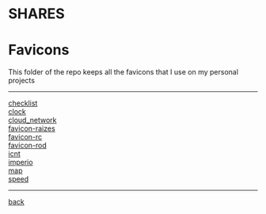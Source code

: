 # SHARES
# Favicons
This folder of the repo keeps all the favicons that I use on my personal projects

---------------------------
[checklist](checklist)<br>
[clock](clock)<br>
[cloud_network](cloud_network)<br>
[favicon-raizes](favicon-raizes)<br>
[favicon-rc](favicon-rc)<br>
[favicon-rod](favicon-rod)<br>
[icnt](icnt)<br>
[imperio](imperio)<br>
[map](map)<br>
[speed](speed)<br>

---------------------------

[back](../)
